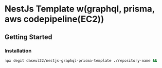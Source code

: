 # NestJs Template w(graphql, prisma, aws codepipeline(EC2))

## Getting Started

### Installation

```bash
npx degit daseul22/nestjs-graphql-prisma-template ./repository-name && echo 'y'
```
